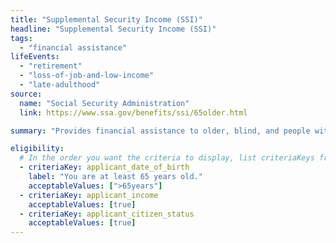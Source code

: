 ```yaml
---
title: "Supplemental Security Income (SSI)"
headline: "Supplemental Security Income (SSI)"
tags:
  - "financial assistance"
lifeEvents:
  - "retirement"
  - "loss-of-job-and-low-income"
  - "late-adulthood"
source:
  name: "Social Security Administration"
  link: https://www.ssa.gov/benefits/ssi/65older.html

summary: "Provides financial assistance to older, blind, and people with disabilities to help meet basic needs for food, clothing, and shelter."

eligibility:
  # In the order you want the criteria to display, list criteriaKeys from the csv here, each followed by a comma-separated list of which values indicate eligibility for that criteria. Wrap individual values in quotes if they have inner commas.
  - criteriaKey: applicant_date_of_birth
    label: "You are at least 65 years old."
    acceptableValues: [">65years"]
  - criteriaKey: applicant_income
    acceptableValues: [true]
  - criteriaKey: applicant_citizen_status
    acceptableValues: [true]
---
```

